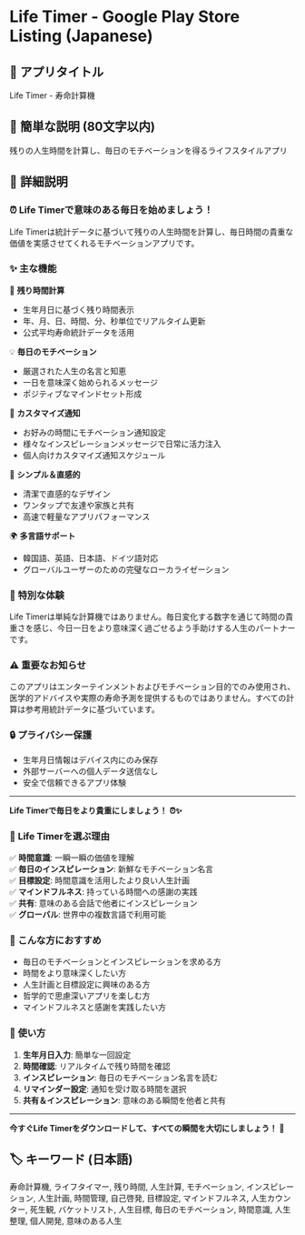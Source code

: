 # Life Timer - Google Play Store Listing (Japanese)

## 📱 **アプリタイトル**
Life Timer - 寿命計算機

## 📝 **簡単な説明** (80文字以内)
残りの人生時間を計算し、毎日のモチベーションを得るライフスタイルアプリ

## 📖 **詳細説明**

### ⏰ **Life Timerで意味のある毎日を始めましょう！**

Life Timerは統計データに基づいて残りの人生時間を計算し、毎日時間の貴重な価値を実感させてくれるモチベーションアプリです。

### ✨ **主な機能**

🎯 **残り時間計算**
- 生年月日に基づく残り時間表示
- 年、月、日、時間、分、秒単位でリアルタイム更新
- 公式平均寿命統計データを活用

💡 **毎日のモチベーション**
- 厳選された人生の名言と知恵
- 一日を意味深く始められるメッセージ
- ポジティブなマインドセット形成

🔔 **カスタマイズ通知**
- お好みの時間にモチベーション通知設定
- 様々なインスピレーションメッセージで日常に活力注入
- 個人向けカスタマイズ通知スケジュール

📱 **シンプル＆直感的**
- 清潔で直感的なデザイン
- ワンタップで友達や家族と共有
- 高速で軽量なアプリパフォーマンス

🌍 **多言語サポート**
- 韓国語、英語、日本語、ドイツ語対応
- グローバルユーザーのための完璧なローカライゼーション

### 🎨 **特別な体験**

Life Timerは単純な計算機ではありません。毎日変化する数字を通じて時間の貴重さを感じ、今日一日をより意味深く過ごせるよう手助けする人生のパートナーです。

### ⚠️ **重要なお知らせ**

このアプリはエンターテインメントおよびモチベーション目的でのみ使用され、医学的アドバイスや実際の寿命予測を提供するものではありません。すべての計算は参考用統計データに基づいています。

### 🔒 **プライバシー保護**

- 生年月日情報はデバイス内にのみ保存
- 外部サーバーへの個人データ送信なし
- 安全で信頼できるアプリ体験

---

**Life Timerで毎日をより貴重にしましょう！ ⏰✨**

### 🌟 **Life Timerを選ぶ理由**

✅ **時間意識**: 一瞬一瞬の価値を理解  
✅ **毎日のインスピレーション**: 新鮮なモチベーション名言  
✅ **目標設定**: 時間意識を活用したより良い人生計画  
✅ **マインドフルネス**: 持っている時間への感謝の実践  
✅ **共有**: 意味のある会話で他者にインスピレーション  
✅ **グローバル**: 世界中の複数言語で利用可能  

### 🎯 **こんな方におすすめ**

- 毎日のモチベーションとインスピレーションを求める方
- 時間をより意味深くしたい方
- 人生計画と目標設定に興味のある方
- 哲学的で思慮深いアプリを楽しむ方
- マインドフルネスと感謝を実践したい方

### 📱 **使い方**

1. **生年月日入力**: 簡単な一回設定
2. **時間確認**: リアルタイムで残り時間を確認
3. **インスピレーション**: 毎日のモチベーション名言を読む
4. **リマインダー設定**: 通知を受け取る時間を選択
5. **共有＆インスピレーション**: 意味のある瞬間を他者と共有

---

**今すぐLife Timerをダウンロードして、すべての瞬間を大切にしましょう！ 🚀**

## 🏷️ **キーワード (日本語)**
寿命計算機, ライフタイマー, 残り時間, 人生計算, モチベーション, インスピレーション, 人生計画, 時間管理, 自己啓発, 目標設定, マインドフルネス, 人生カウンター, 死生観, バケットリスト, 人生目標, 毎日のモチベーション, 時間意識, 人生整理, 個人開発, 意味のある人生 